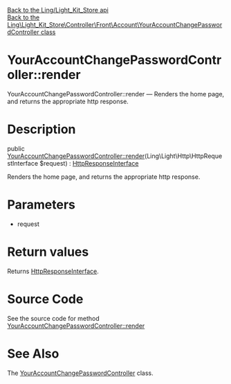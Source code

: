 [Back to the Ling/Light_Kit_Store api](https://github.com/lingtalfi/Light_Kit_Store/blob/master/doc/api/Ling/Light_Kit_Store.md)<br>
[Back to the Ling\Light_Kit_Store\Controller\Front\Account\YourAccountChangePasswordController class](https://github.com/lingtalfi/Light_Kit_Store/blob/master/doc/api/Ling/Light_Kit_Store/Controller/Front/Account/YourAccountChangePasswordController.md)


YourAccountChangePasswordController::render
================



YourAccountChangePasswordController::render — Renders the home page, and returns the appropriate http response.




Description
================


public [YourAccountChangePasswordController::render](https://github.com/lingtalfi/Light_Kit_Store/blob/master/doc/api/Ling/Light_Kit_Store/Controller/Front/Account/YourAccountChangePasswordController/render.md)(Ling\Light\Http\HttpRequestInterface $request) : [HttpResponseInterface](https://github.com/lingtalfi/Light/blob/master/doc/api/Ling/Light/Http/HttpResponseInterface.md)




Renders the home page, and returns the appropriate http response.




Parameters
================


- request

    


Return values
================

Returns [HttpResponseInterface](https://github.com/lingtalfi/Light/blob/master/doc/api/Ling/Light/Http/HttpResponseInterface.md).








Source Code
===========
See the source code for method [YourAccountChangePasswordController::render](https://github.com/lingtalfi/Light_Kit_Store/blob/master/Controller/Front/Account/YourAccountChangePasswordController.php#L24-L27)


See Also
================

The [YourAccountChangePasswordController](https://github.com/lingtalfi/Light_Kit_Store/blob/master/doc/api/Ling/Light_Kit_Store/Controller/Front/Account/YourAccountChangePasswordController.md) class.



